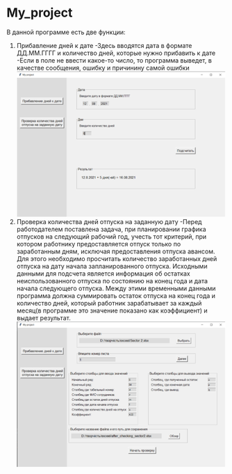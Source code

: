 # My_project
В данной программе есть две функции:
1. Прибавление дней к дате
   -Здесь вводятся дата в формате ДД.ММ.ГГГГ и количество дней, которые нужно прибавить к дате
   -Если в поле не ввести какое-то число, то программа выведет, в качестве сообщения, ошибку и  причинину самой ошибки
   ![image1](https://github.com/Lazarev286/My_project/blob/master/images/%D0%91%D0%B5%D0%B7%D1%8B%D0%BC%D1%8F%D0%BD%D0%BD%D1%8B%D0%B92.png)
2. Проверка количества дней отпуска на заданную дату
   -Перед работодателем поставлена задача, при планировании графика отпусков на следующий рабочий год, учесть тот критерий, при котором работнику предоставляется отпуск только по заработанным дням, исключая предоставления отпуска авансом. Для этого необходимо просчитать количество заработанных дней отпуска на дату начала запланированного отпуска. Исходными данными для подсчета является информация об остатках неиспользованного отпуска по состоянию на конец года и дата начала следующего отпуска. Между этими временными данными программа должна суммировать остаток отпуска на конец года и количество дней, который работник зарабатывает за каждый месяц(в программе это значение показано как коэффициент) и выдает результат.
   ![image2](https://github.com/Lazarev286/My_project/blob/master/images/%D0%91%D0%B5%D0%B7%D1%8B%D0%BC%D1%8F%D0%BD%D0%BD%D1%8B%D0%B91.png)
   
